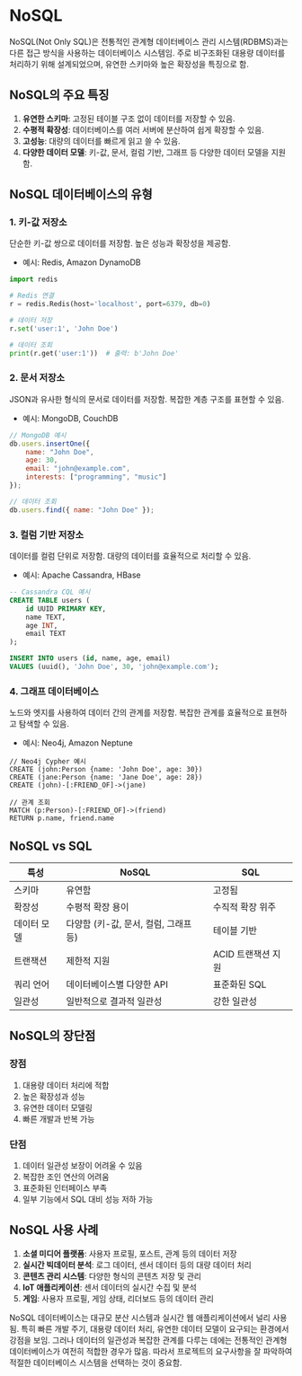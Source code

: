 # NoSQL

NoSQL(Not Only SQL)은 전통적인 관계형 데이터베이스 관리 시스템(RDBMS)과는 다른 접근 방식을 사용하는 데이터베이스 시스템임. 주로 비구조화된 대용량 데이터를 처리하기 위해 설계되었으며, 유연한 스키마와 높은 확장성을 특징으로 함.

## NoSQL의 주요 특징

1. **유연한 스키마**: 고정된 테이블 구조 없이 데이터를 저장할 수 있음.
2. **수평적 확장성**: 데이터베이스를 여러 서버에 분산하여 쉽게 확장할 수 있음.
3. **고성능**: 대량의 데이터를 빠르게 읽고 쓸 수 있음.
4. **다양한 데이터 모델**: 키-값, 문서, 컬럼 기반, 그래프 등 다양한 데이터 모델을 지원함.

## NoSQL 데이터베이스의 유형

### 1. 키-값 저장소

단순한 키-값 쌍으로 데이터를 저장함. 높은 성능과 확장성을 제공함.

- 예시: Redis, Amazon DynamoDB

```python
import redis

# Redis 연결
r = redis.Redis(host='localhost', port=6379, db=0)

# 데이터 저장
r.set('user:1', 'John Doe')

# 데이터 조회
print(r.get('user:1'))  # 출력: b'John Doe'
```

### 2. 문서 저장소

JSON과 유사한 형식의 문서로 데이터를 저장함. 복잡한 계층 구조를 표현할 수 있음.

- 예시: MongoDB, CouchDB

```javascript
// MongoDB 예시
db.users.insertOne({
    name: "John Doe",
    age: 30,
    email: "john@example.com",
    interests: ["programming", "music"]
});

// 데이터 조회
db.users.find({ name: "John Doe" });
```

### 3. 컬럼 기반 저장소

데이터를 컬럼 단위로 저장함. 대량의 데이터를 효율적으로 처리할 수 있음.

- 예시: Apache Cassandra, HBase

```sql
-- Cassandra CQL 예시
CREATE TABLE users (
    id UUID PRIMARY KEY,
    name TEXT,
    age INT,
    email TEXT
);

INSERT INTO users (id, name, age, email)
VALUES (uuid(), 'John Doe', 30, 'john@example.com');
```

### 4. 그래프 데이터베이스

노드와 엣지를 사용하여 데이터 간의 관계를 저장함. 복잡한 관계를 효율적으로 표현하고 탐색할 수 있음.

- 예시: Neo4j, Amazon Neptune

```cypher
// Neo4j Cypher 예시
CREATE (john:Person {name: 'John Doe', age: 30})
CREATE (jane:Person {name: 'Jane Doe', age: 28})
CREATE (john)-[:FRIEND_OF]->(jane)

// 관계 조회
MATCH (p:Person)-[:FRIEND_OF]->(friend)
RETURN p.name, friend.name
```

## NoSQL vs SQL

| 특성 | NoSQL | SQL |
|------|-------|-----|
| 스키마 | 유연함 | 고정됨 |
| 확장성 | 수평적 확장 용이 | 수직적 확장 위주 |
| 데이터 모델 | 다양함 (키-값, 문서, 컬럼, 그래프 등) | 테이블 기반 |
| 트랜잭션 | 제한적 지원 | ACID 트랜잭션 지원 |
| 쿼리 언어 | 데이터베이스별 다양한 API | 표준화된 SQL |
| 일관성 | 일반적으로 결과적 일관성 | 강한 일관성 |

## NoSQL의 장단점

### 장점

1. 대용량 데이터 처리에 적합
2. 높은 확장성과 성능
3. 유연한 데이터 모델링
4. 빠른 개발과 반복 가능

### 단점

1. 데이터 일관성 보장이 어려울 수 있음
2. 복잡한 조인 연산의 어려움
3. 표준화된 인터페이스 부족
4. 일부 기능에서 SQL 대비 성능 저하 가능

## NoSQL 사용 사례

1. **소셜 미디어 플랫폼**: 사용자 프로필, 포스트, 관계 등의 데이터 저장
2. **실시간 빅데이터 분석**: 로그 데이터, 센서 데이터 등의 대량 데이터 처리
3. **콘텐츠 관리 시스템**: 다양한 형식의 콘텐츠 저장 및 관리
4. **IoT 애플리케이션**: 센서 데이터의 실시간 수집 및 분석
5. **게임**: 사용자 프로필, 게임 상태, 리더보드 등의 데이터 관리

NoSQL 데이터베이스는 대규모 분산 시스템과 실시간 웹 애플리케이션에서 널리 사용됨. 특히 빠른 개발 주기, 대용량 데이터 처리, 유연한 데이터 모델이 요구되는 환경에서 강점을 보임. 그러나 데이터의 일관성과 복잡한 관계를 다루는 데에는 전통적인 관계형 데이터베이스가 여전히 적합한 경우가 많음. 따라서 프로젝트의 요구사항을 잘 파악하여 적절한 데이터베이스 시스템을 선택하는 것이 중요함.
